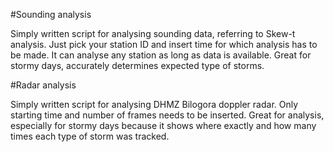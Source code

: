 #Sounding analysis 

Simply written script for analysing sounding data, referring to Skew-t analysis. Just pick your station ID and insert time for which analysis has to be made. It can analyse any station as long as data is available. Great for stormy days, accurately determines expected type of storms.


#Radar analysis

Simply written script for analysing DHMZ Bilogora doppler radar. Only starting time and number of frames needs to be inserted. Great for analysis, especially for stormy days because it shows where exactly and how many times each type of storm was tracked.


